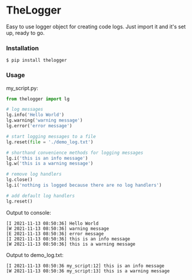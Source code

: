 # TheLogger

Easy to use logger object for creating code logs. Just import it and it's set up, ready to go.

### Installation

```
$ pip install thelogger
```

### Usage

my_script.py:
```python class:"lineNo"
from thelogger import lg

# log messages
lg.info('Hello World')
lg.warning('warning message')
lg.error('error message')

# start logging messages to a file
lg.reset(file = './demo_log.txt')

# shorthand convenience methods for logging messages
lg.i('this is an info message')
lg.w('this is a warning message')

# remove log handlers
lg.close()
lg.i('nothing is logged because there are no log handlers')

# add default log handlers
lg.reset()
```

Output to console:
```
[I 2021-11-13 08:50:36] Hello World
[W 2021-11-13 08:50:36] warning message
[E 2021-11-13 08:50:36] error message
[I 2021-11-13 08:50:36] this is an info message
[W 2021-11-13 08:50:36] this is a warning message
```

Output to demo_log.txt:
```
[I 2021-11-13 08:50:36 my_script:12] this is an info message
[W 2021-11-13 08:50:36 my_script:13] this is a warning message
```
